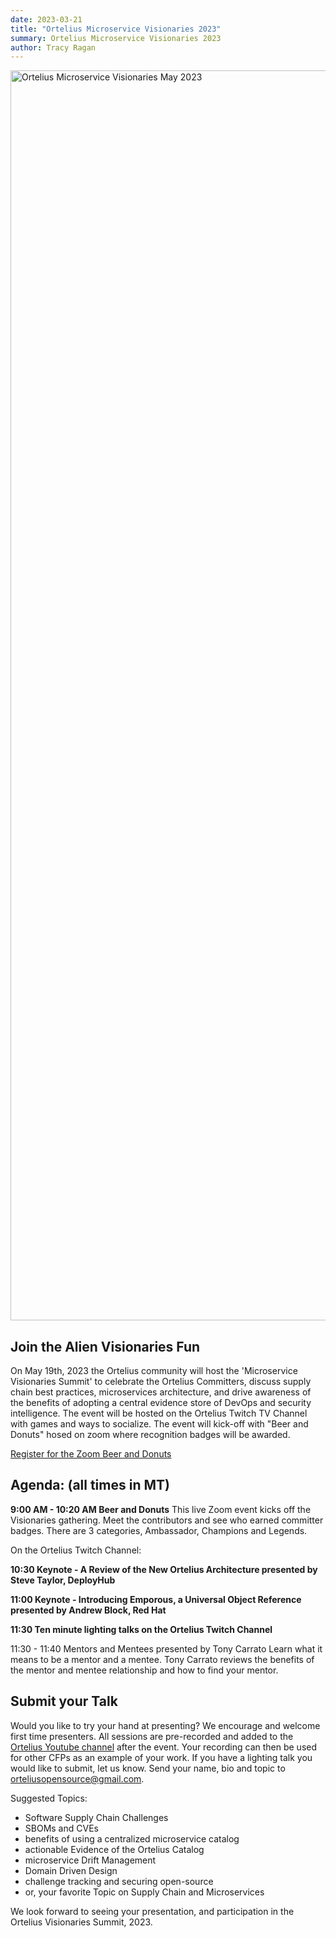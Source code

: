 ```yaml
---
date: 2023-03-21
title: "Ortelius Microservice Visionaries 2023"
summary: Ortelius Microservice Visionaries 2023
author: Tracy Ragan
---
```


<div class="col-center">
<img src="/images/ortelius-visionaries-banner-May23.png" alt="Ortelius Microservice Visionaries May 2023" height="2000px" width="1000px" />
</div>
<p></p>

## Join the Alien Visionaries Fun

On May 19th, 2023 the Ortelius community will host the 'Microservice Visionaries Summit' to celebrate the Ortelius Committers, discuss supply chain best practices, microservices architecture, and drive awareness of the benefits of adopting a central evidence store of DevOps and security intelligence. The event will be hosted on the Ortelius Twitch TV Channel with games and ways to socialize. The event will kick-off with "Beer and Donuts" hosed on zoom where recognition badges will be awarded.

[Register for the Zoom Beer and Donuts](https://us02web.zoom.us/webinar/register/WN_sJk9eicjQOOcTFcbPWwC0w)

## Agenda: (all times in MT)

<strong>9:00 AM - 10:20 AM Beer and Donuts</strong>
This live Zoom event kicks off the Visionaries gathering. Meet the contributors and see who earned committer badges. There are 3 categories, Ambassador, Champions and Legends.

On the Ortelius Twitch Channel: 

<strong>10:30 Keynote - A Review of the New Ortelius Architecture presented by Steve Taylor, DeployHub</strong>

<strong>11:00 Keynote - Introducing Emporous, a Universal Object Reference presented by Andrew Block, Red Hat</strong>

<strong>11:30 Ten minute lighting talks on the Ortelius Twitch Channel</strong>

11:30 - 11:40 Mentors and Mentees presented by Tony Carrato
Learn what it means to be a mentor and a mentee. Tony Carrato reviews the benefits of the mentor and mentee relationship and how to find your mentor.

## Submit your Talk

Would you like to try your hand at presenting? We encourage and welcome first time presenters. All sessions are pre-recorded and added to the [Ortelius Youtube channel](https://www.youtube.com/channel/UCw2LfF0mqkaXdvqfVnIPWmw) after the event. Your recording can then be used for other CFPs as an example of your work. If you have a lighting talk you would like to submit, let us know. Send your name, bio and topic to [orteliusopensource@gmail.com](mailto:orteliusopensource@gmail.com).

Suggested Topics:

- Software Supply Chain Challenges
- SBOMs and CVEs
- benefits of using a centralized microservice catalog
- actionable Evidence of the Ortelius Catalog
- microservice Drift Management
- Domain Driven Design
- challenge tracking and securing open-source
- or, your favorite Topic on Supply Chain and Microservices

We look forward to seeing your presentation, and participation in the Ortelius Visionaries Summit, 2023. 